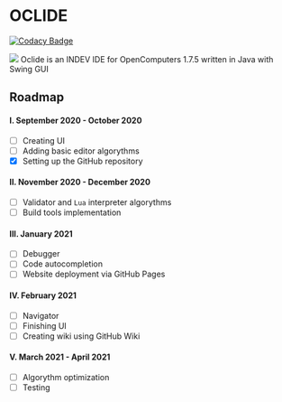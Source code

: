 # OCLIDE
[![Codacy Badge](https://app.codacy.com/project/badge/Grade/eb186f6640e5474f9e90ac34ad61ca05)](https://www.codacy.com/manual/Vladg24YT/OpenComputers-IDE?utm_source=github.com&amp;utm_medium=referral&amp;utm_content=Vladg24YT/OpenComputers-IDE&amp;utm_campaign=Badge_Grade)<br>

![](https://raw.githubusercontent.com/Vladg24YT/Oclide/master/Oclide_logo_white.jpg) 
Oclide is an INDEV IDE for OpenComputers 1.7.5 written in Java with Swing GUI

## Roadmap
#### I. September 2020 - October 2020 
- [ ] Creating UI  
- [ ] Adding basic editor algorythms  
- [x] Setting up the GitHub repository  
#### II. November 2020 - December 2020
- [ ] Validator and `Lua` interpreter algorythms  
- [ ] Build tools implementation  
#### III. January 2021
- [ ] Debugger  
- [ ] Code autocompletion  
- [ ] Website deployment via GitHub Pages  
#### IV. February 2021
- [ ] Navigator  
- [ ] Finishing UI  
- [ ] Creating wiki using GitHub Wiki  
#### V. March 2021 - April 2021
- [ ] Algorythm optimization  
- [ ] Testing  
